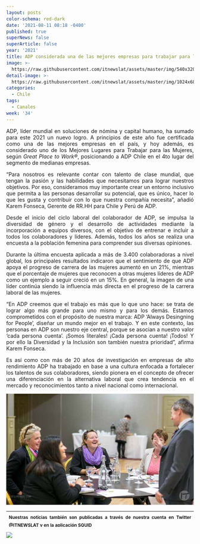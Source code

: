 ```yaml
---
layout: posts
color-schema: red-dark
date: '2021-08-11 08:18 -0400'
published: true
superNews: false
superArticle: false
year: '2021'
title: ADP considerada una de las mejores empresas para trabajar para las mujeres
image: >-
  https://raw.githubusercontent.com/itnewslat/assets/master/img/540x320/Mujeres-Reunion-p.jpg
detail-image: >-
  https://raw.githubusercontent.com/itnewslat/assets/master/img/1024x680/Mujeres-Reunion-g.jpg
categories:
  - Chile
tags:
  - Canales
week: '34'
---
```

<p style="text-align: justify;">ADP, líder mundial en soluciones de nómina y capital humano, ha sumado para este 2021 un nuevo logro. A principios de este año fue certificada como una de las mejores empresas en el país, y hoy además, es considerado uno de los Mejores Lugares para Trabajar para las Mujeres, según <em>Great Place to Work®</em>, posicionando a ADP Chile en el 4to lugar del segmento de medianas empresas.</p>
<p style="text-align: justify;">“Para nosotros es relevante contar con talento de clase mundial, que tengan la pasión y las habilidades que necesitamos para lograr nuestros objetivos. Por eso, consideramos muy importante crear un entorno inclusivo que permita a las personas desarrollar su potencial, que es único, hacer lo que les gusta y contribuir con lo que nuestra compañía necesita”, añadió Karem Fonseca, Gerente de RR.HH para Chile y Perú de ADP.</p>
<p style="text-align: justify;">Desde el inicio del ciclo laboral del colaborador de ADP, se impulsa la diversidad de género y el desarrollo de actividades mediante la incorporación a equipos diversos, con el objetivo de entrenar e incluir a todos los colaboradores y líderes. Además, todos los años se realiza una encuesta a la población femenina para comprender sus diversas opiniones.</p>
<p style="text-align: justify;">Durante la última encuesta aplicada a más de 3.400 colaboradoras a nivel global, los principales resultados indicaron que el sentimiento de que ADP apoya el progreso de carrera de las mujeres aumentó en un 21%, mientras que el porcentaje de mujeres que reconocen a otras mujeres líderes de ADP como un ejemplo a seguir creció en un 15%. En general, la imagen de una líder continúa siendo la influencia más directa en el progreso de la carrera laboral de las mujeres.</p>
<p style="text-align: justify;">“En ADP creemos que el trabajo es más que lo que uno hace: se trata de lograr algo más grande para uno mismo y para los demás. Estamos comprometidos con el propósito de nuestra marca: ADP ‘Always Desingning for People’, diseñar un mundo mejor en el trabajo. Y en este contexto, las personas en ADP son nuestro eje central, porque se asocian a nuestro valor ‘cada persona cuenta’. ¡Somos literales! ¡Cada persona cuenta! ¡Todos! Y por ello la Diversidad y la Inclusión son también nuestra prioridad”, afirma Karem Fonseca.</p>
<p style="text-align: justify;">Es así como con más de 20 años de investigación en empresas de alto rendimiento ADP ha trabajado en base a una cultura enfocada a fortalecer los talentos de sus colaboradores, siendo pionera en el concepto de ofrecer una diferenciación en la alternativa laboral que crea tendencia en el mercado y reconocimientos tanto a nivel nacional como internacional.</p>

![](https://raw.githubusercontent.com/itnewslat/assets/master/img/540x320/Mujeres-Reunion-p.jpg)

<table style="height: 42px;" width="569">
<tbody>
<tr>
<td style="text-align: justify;"><sub><strong>Nuestras noticias también son publicadas a través de nuestra cuenta en Twitter <a href="https://twitter.com/itnewslat?lang=es">@ITNEWSLAT</a> y en la aplicación <a href="https://squidapp.co/en/">SQUID</a></strong></sub></td>
</tr>
</tbody>
</table>

<img src="https://tracker.metricool.com/c3po.jpg?hash=56f88a41e39ab42c063cc51676587a04"/>
